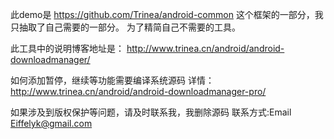 此demo是 https://github.com/Trinea/android-common 这个框架的一部分，我只抽取了自己需要的一部分。 为了精简自己不需要的工具。

此工具中的说明博客地址是： http://www.trinea.cn/android/android-downloadmanager/

如何添加暂停，继续等功能需要编译系统源码 详情：http://www.trinea.cn/android/android-downloadmanager-pro/


如果涉及到版权保护等问题，请及时联系我，我删除源码  联系方式:Email Eiffelyk@gmail.com

